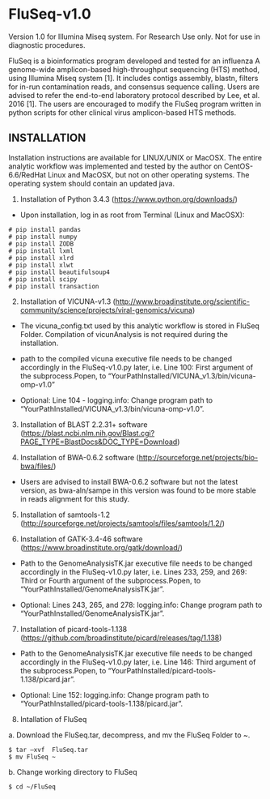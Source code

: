 # FluSeq-v1.0

Version 1.0 for Illumina Miseq system.
For Research Use only. Not for use in diagnostic procedures.

FluSeq is a bioinformatics program developed and tested for an influenza A genome-wide amplicon-based high-throughput sequencing (HTS) method, using Illumina Miseq system [1]. It includes contigs assembly, blastn, filters for in-run contamination reads, and consensus sequence calling. Users are advised to refer the end-to-end laboratory protocol described by Lee, et al. 2016 [1]. The users are encouraged to modify the FluSeq program written in python scripts for other clinical virus amplicon-based HTS methods.

## INSTALLATION

Installation instructions are available for LINUX/UNIX or MacOSX. The entire analytic workflow was implemented and tested by the author on CentOS-6.6/RedHat Linux and MacOSX, but not on other operating systems. The operating system should contain an updated java.
	
1.	Installation of Python 3.4.3 (https://www.python.org/downloads/)
- Upon installation, log in as root from Terminal (Linux and MacOSX): 

```
# pip install pandas
# pip install numpy
# pip install ZODB
# pip install lxml 
# pip install xlrd
# pip install xlwt
# pip install beautifulsoup4
# pip install scipy
# pip install transaction
```

2.	Installation of VICUNA-v1.3 
(http://www.broadinstitute.org/scientific-community/science/projects/viral-genomics/vicuna) 

- The vicuna_config.txt used by this analytic workflow is stored in FluSeq Folder. Compilation of vicunAnalysis is not required during the installation. 

- path to the compiled vicuna executive file needs to be changed accordingly in the FluSeq-v1.0.py later, i.e. Line 100: First argument of the  subprocess.Popen, to “YourPathInstalled/VICUNA_v1.3/bin/vicuna-omp-v1.0”

- Optional: Line 104 - logging.info: Change program path to “YourPathInstalled/VICUNA_v1.3/bin/vicuna-omp-v1.0”.


3.	Installation of BLAST 2.2.31+ software (https://blast.ncbi.nlm.nih.gov/Blast.cgi?PAGE_TYPE=BlastDocs&DOC_TYPE=Download)

4.	Installation of BWA-0.6.2 software 
(http://sourceforge.net/projects/bio-bwa/files/)

- Users are advised to install BWA-0.6.2 software but not the latest version, as bwa-aln/sampe in this version was found to be more stable in reads alignment for this study.

5.	Installation of samtools-1.2 (http://sourceforge.net/projects/samtools/files/samtools/1.2/)

6.	Installation of GATK-3.4-46 software
(https://www.broadinstitute.org/gatk/download/)

- Path to the GenomeAnalysisTK.jar executive file needs to be changed accordingly in the FluSeq-v1.0.py later, i.e. Lines 233, 259,  and 269: Third or Fourth argument of the  subprocess.Popen, to “YourPathInstalled/GenomeAnalysisTK.jar”.

- Optional: Lines 243, 265,  and 278: logging.info: Change program path to “YourPathInstalled/GenomeAnalysisTK.jar”.
	
7.	Installation of picard-tools-1.138 (https://github.com/broadinstitute/picard/releases/tag/1.138)

- Path to the GenomeAnalysisTK.jar executive file needs to be changed accordingly in the FluSeq-v1.0.py later, i.e. Line 146: Third argument of the  subprocess.Popen, to “YourPathInstalled/picard-tools-1.138/picard.jar”.

- Optional: Line 152: logging.info: Change program path to “YourPathInstalled/picard-tools-1.138/picard.jar”.

8.	Intallation of FluSeq

a.	Download the FluSeq.tar, decompress, and mv the FluSeq Folder to ~.

```
$ tar –xvf  FluSeq.tar
$ mv FluSeq ~ 
```
b.	Change working directory to FluSeq 
```
$ cd ~/FluSeq
```	

